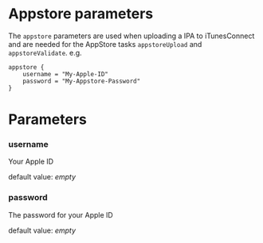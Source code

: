 # Appstore parameters

The `appstore` parameters are used when uploading a IPA to iTunesConnect and are needed for the AppStore tasks `appstoreUpload` and `appstoreValidate`. e.g.

```
appstore {
	username = "My-Apple-ID"
	password = "My-Appstore-Password"
}
```

# Parameters

### username

Your Apple ID

default value: _empty_

### password

The password for your Apple ID

default value: _empty_
